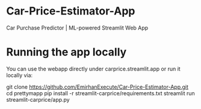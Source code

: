 # Car-Price-Estimator-App
Car Purchase Predictor | ML-powered Streamlit Web App

# Running the app locally

You can use the webapp directly under carprice.streamlit.app or run it locally via:

git clone https://github.com/EmirhanExecute/Car-Price-Estimator-App.git
cd prettymapp
pip install -r streamlit-carprice/requirements.txt
streamlit run streamlit-carprice/app.py
